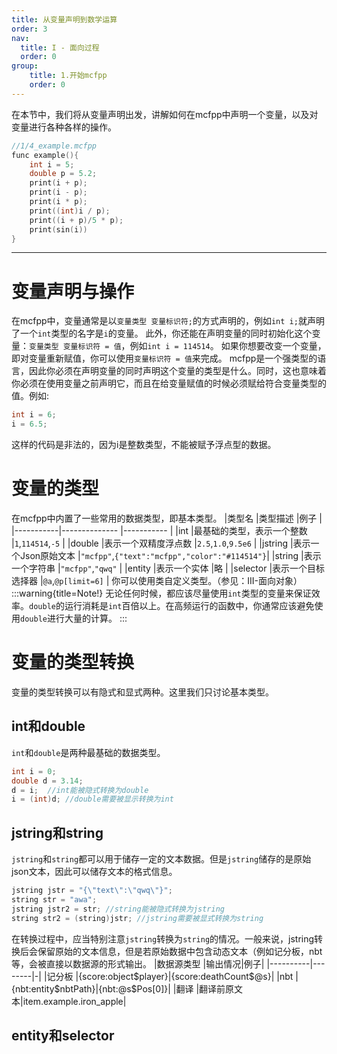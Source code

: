 ```yaml
---
title: 从变量声明到数学运算
order: 3
nav:
  title: I - 面向过程
  order: 0
group:
    title: 1.开始mcfpp
    order: 0
---
```

在本节中，我们将从变量声明出发，讲解如何在mcfpp中声明一个变量，以及对变量进行各种各样的操作。
```cpp
//1/4_example.mcfpp
func example(){
    int i = 5;
    double p = 5.2;
    print(i + p);
    print(i - p);
    print(i * p);
    print((int)i / p);
    print((i + p)/5 * p);
    print(sin(i))
}
```
---
# 变量声明与操作
在mcfpp中，变量通常是以`变量类型 变量标识符;`的方式声明的，例如`int i;`就声明了一个`int`类型的名字是`i`的变量。
此外，你还能在声明变量的同时初始化这个变量：`变量类型 变量标识符 = 值`，例如`int i = 114514`。
如果你想要改变一个变量，即对变量重新赋值，你可以使用`变量标识符 = 值`来完成。
mcfpp是一个强类型的语言，因此你必须在声明变量的同时声明这个变量的类型是什么。同时，这也意味着你必须在使用变量之前声明它，而且在给变量赋值的时候必须赋给符合变量类型的值。例如:
```cpp
int i = 6;
i = 6.5;
```
这样的代码是非法的，因为i是整数类型，不能被赋予浮点型的数据。

# 变量的类型
在mcfpp中内置了一些常用的数据类型，即基本类型。
|类型名     |类型描述                   |例子                                          |
|-----------|--------------             |-----------                                  |
|int        |最基础的类型，表示一个整数  |`1`,`114514`,`-5`                             |
|double     |表示一个双精度浮点数        |`2.5`,`1.0`,`9.5e6`                           |
|jstring    |表示一个Json原始文本        |`"mcfpp"`,`{"text":"mcfpp","color":"#114514"}`|
|string     |表示一个字符串              |`"mcfpp"`,`"qwq"`                             |
|entity     |表示一个实体                |略                                            |
|selector   |表示一个目标选择器          |`@a`,`@p[limit=6]`                            |
你可以使用类自定义类型。（参见：III-面向对象）
:::warning{title=Note!}
无论任何时候，都应该尽量使用`int`类型的变量来保证效率。`double`的运行消耗是`int`百倍以上。在高频运行的函数中，你通常应该避免使用`double`进行大量的计算。
:::

# 变量的类型转换
变量的类型转换可以有隐式和显式两种。这里我们只讨论基本类型。
## int和double
`int`和`double`是两种最基础的数据类型。
```cpp
int i = 0;
double d = 3.14;
d = i;  //int能被隐式转换为double
i = (int)d; //double需要被显示转换为int
```
## jstring和string
`jstring`和`string`都可以用于储存一定的文本数据。但是`jstring`储存的是原始json文本，因此可以储存文本的格式信息。
```cpp
jstring jstr = "{\"text\":\"qwq\"}";
string str = "awa";
jstring jstr2 = str; //string能被隐式转换为jstring
string str2 = (string)jstr; //jstring需要被显式转换为string
```
在转换过程中，应当特别注意`jstring`转换为`string`的情况。一般来说，jstring转换后会保留原始的文本信息，但是若原始数据中包含动态文本（例如记分板，nbt等，会被直接以数据源的形式输出。
|数据源类型 |输出情况|例子|
|----------|--------|-|
|记分板   |{score:object$player}|{score:deathCount$@s}|
|nbt    |{nbt:entity$nbtPath}|{nbt:@s$Pos[0]}|
|翻译   |翻译前原文本|item.example.iron_apple|

## entity和selector
